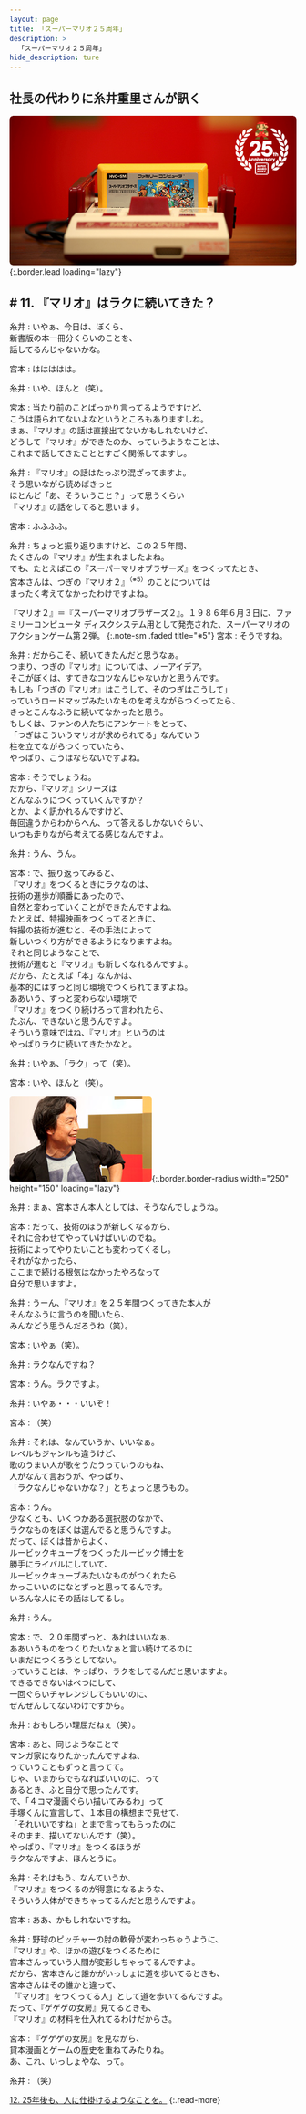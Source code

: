 ```yaml
---
layout: page
title: 「スーパーマリオ２５周年」
description: >
  「スーパーマリオ２５周年」
hide_description: ture
---
```


## 社長の代わりに糸井重里さんが訊く

![](/others/interviews/jp/etc/mario25th/vol1/img/mainvisual11.jpg){:.border.lead loading="lazy"}

## # 11. 『マリオ』はラクに続いてきた？

糸井
: いやぁ、今日は、ぼくら、<br>新書版の本一冊分くらいのことを、<br>話してるんじゃないかな。

宮本
: ははははは。

糸井
: いや、ほんと（笑）。

宮本
: 当たり前のことばっかり言ってるようですけど、<br>こうは語られてないよなというところもありますしね。<br>まぁ、『マリオ』の話は直接出てないかもしれないけど、<br>どうして『マリオ』ができたのか、っていうようなことは、<br>これまで話してきたこととすごく関係してますし。

糸井
: 『マリオ』の話はたっぷり混ざってますよ。<br>そう思いながら読めばきっと<br>ほとんど「あ、そういうこと？」って思うくらい<br>『マリオ』の話をしてると思います。

宮本
: ふふふふ。

糸井
: ちょっと振り返りますけど、この２５年間、<br>たくさんの『マリオ』が生まれましたよね。<br>でも、たとえばこの『スーパーマリオブラザーズ』をつくってたとき、<br>宮本さんは、つぎの『マリオ２』<sup>（※5）</sup>のことについては<br>まったく考えてなかったわけですよね。

『マリオ２』＝『スーパーマリオブラザーズ２』。１９８６年６月３日に、ファミリーコンピュータ ディスクシステム用として発売された、スーパーマリオのアクションゲーム第２弾。
{:.note-sm .faded title="※5"}
宮本
: そうですね。

糸井
: だからこそ、続いてきたんだと思うなぁ。<br>つまり、つぎの『マリオ』については、ノーアイデア。<br>そこがぼくは、すてきなコツなんじゃないかと思うんです。<br>もしも「つぎの『マリオ』はこうして、そのつぎはこうして」<br>っていうロードマップみたいなものを考えながらつくってたら、<br>きっとこんなふうに続いてなかったと思う。<br>もしくは、ファンの人たちにアンケートをとって、<br>「つぎはこういうマリオが求められてる」なんていう<br>柱を立てながらつくっていたら、<br>やっぱり、こうはならないですよね。

宮本
: そうでしょうね。<br>だから、『マリオ』シリーズは<br>どんなふうにつくっていくんですか？<br>とか、よく訊かれるんですけど、<br>毎回違うからわからへん、って答えるしかないぐらい、<br>いつも走りながら考えてる感じなんですよ。

糸井
: うん、うん。

宮本
: で、振り返ってみると、<br>『マリオ』をつくるときにラクなのは、<br>技術の進歩が順番にあったので、<br>自然と変わっていくことができたんですよね。<br>たとえば、特撮映画をつくってるときに、<br>特撮の技術が進むと、その手法によって<br>新しいつくり方ができるようになりますよね。<br>それと同じようなことで、<br>技術が進むと『マリオ』も新しくなれるんですよ。<br>だから、たとえば「本」なんかは、<br>基本的にはずっと同じ環境でつくられてますよね。<br>ああいう、ずっと変わらない環境で<br>『マリオ』をつくり続けろって言われたら、<br>たぶん、できないと思うんですよ。<br>そういう意味ではね、『マリオ』というのは<br>やっぱりラクに続いてきたかなと。

糸井
: いやぁ、「ラク」って（笑）。

宮本
: いや、ほんと（笑）。

![](/others/interviews/jp/etc/mario25th/vol1/img/photo13.jpg){:.border.border-radius width="250" height="150" loading="lazy"}

糸井
: まぁ、宮本さん本人としては、そうなんでしょうね。

宮本
: だって、技術のほうが新しくなるから、<br>それに合わせてやっていけばいいのでね。<br>技術によってやりたいことも変わってくるし。<br>それがなかったら、<br>ここまで続ける根気はなかったやろなって<br>自分で思いますよ。

糸井
: うーん、『マリオ』を２５年間つくってきた本人が<br>そんなふうに言うのを聞いたら、<br>みんなどう思うんだろうね（笑）。

宮本
: いやぁ（笑）。

糸井
: ラクなんですね？

宮本
: うん。ラクですよ。

糸井
: いやぁ・・・いいぞ！

宮本
: （笑）

糸井
: それは、なんていうか、いいなぁ。<br>レベルもジャンルも違うけど、<br>歌のうまい人が歌をうたうっていうのもね、<br>人がなんて言おうが、やっぱり、<br>「ラクなんじゃないかな？」とちょっと思うもの。

宮本
: うん。<br>少なくとも、いくつかある選択肢のなかで、<br>ラクなものをぼくは選んでると思うんですよ。<br>だって、ぼくは昔からよく、<br>ルービックキューブをつくったルービック博士を<br>勝手にライバルにしていて、<br>ルービックキューブみたいなものがつくれたら<br>かっこいいのになとずっと思ってるんです。<br>いろんな人にその話はしてるし。

糸井
: うん。

宮本
: で、２０年間ずっと、あれはいいなぁ、<br>ああいうものをつくりたいなぁと言い続けてるのに<br>いまだにつくろうとしてない。<br>っていうことは、やっぱり、ラクをしてるんだと思いますよ。<br>できるできないはべつにして、<br>一回ぐらいチャレンジしてもいいのに、<br>ぜんぜんしてないわけですから。

糸井
: おもしろい理屈だねぇ（笑）。

宮本
: あと、同じようなことで<br>マンガ家になりたかったんですよね、<br>っていうこともずっと言ってて。<br>じゃ、いまからでもなればいいのに、って<br>あるとき、ふと自分で思ったんです。<br>で、「４コマ漫画ぐらい描いてみるわ」って<br>手塚くんに宣言して、１本目の構想まで見せて、<br>「それいいですね」とまで言ってもらったのに<br>そのまま、描いてないんです（笑）。<br>やっぱり、『マリオ』をつくるほうが<br>ラクなんですよ、ほんとうに。

糸井
: それはもう、なんていうか、<br>『マリオ』をつくるのが得意になるような、<br>そういう人体ができちゃってるんだと思うんですよ。

宮本
: ああ、かもしれないですね。

糸井
: 野球のピッチャーの肘の軟骨が変わっちゃうように、<br>『マリオ』や、ほかの遊びをつくるために<br>宮本さんっていう人間が変形しちゃってるんですよ。<br>だから、宮本さんと誰かがいっしょに道を歩いてるときも、<br>宮本さんはその誰かと違って、<br>「『マリオ』をつくってる人」として道を歩いてるんですよ。<br>だって、『ゲゲゲの女房』見てるときも、<br>『マリオ』の材料を仕入れてるわけだからさ。

宮本
: 『ゲゲゲの女房』を見ながら、<br>貸本漫画とゲームの歴史を重ねてみたりね。<br>あ、これ、いっしょやな、って。

糸井
: （笑）

[12. 25年後も、人に仕掛けるようなことを。](12.md)
{:.read-more}

